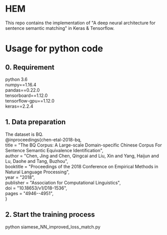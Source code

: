 # HEM
This repo contains the implementation of "A deep neural architecture for sentence semantic matching" in Keras & Tensorflow.
# Usage for python code
## 0. Requirement
python 3.6  
numpy==1.16.4  
pandas==0.22.0  
tensorboard==1.12.0  
tensorflow-gpu==1.12.0  
keras==2.2.4  
## 1. Data preparation
The dataset is BQ.  
@inproceedings{chen-etal-2018-bq,  
    title = "The BQ Corpus: A Large-scale Domain-specific Chinese Corpus For Sentence Semantic Equivalence Identification",  
    author = "Chen, Jing  and
      Chen, Qingcai  and
      Liu, Xin  and
      Yang, Haijun  and
      Lu, Daohe  and
      Tang, Buzhou",  
    booktitle = "Proceedings of the 2018 Conference on Empirical Methods in Natural Language Processing",  
    year = "2018",  
    publisher = "Association for Computational Linguistics",  
    doi = "10.18653/v1/D18-1536",  
    pages = "4946--4951",  
}  
## 2. Start the training process
python siamese_NN_improved_loss_match.py  
